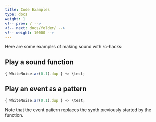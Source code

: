 ```yaml
---
title: Code Examples 
type: docs
weight: 1
<!-- prev: / -->
<!-- next: docs/folder/ -->
<!-- weight: 10000 -->
---
```


Here are some examples of making sound with sc-hacks:

## Play a sound function

```js {filename="functin_play.sc"}
{ WhiteNoise.ar(0.1).dup } +> \test;
```

## Play an event as a pattern

```js {filename="functin_play.sc"}
{ WhiteNoise.ar(0.1).dup } +> \test;
```

Note that the event pattern replaces the synth previously started by the function.
